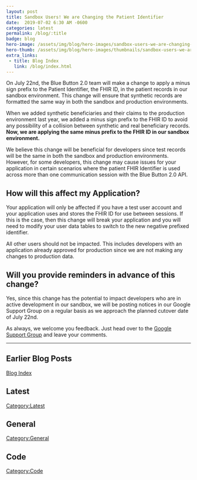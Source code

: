 ```yaml
---
layout: post
title: Sandbox Users! We are Changing the Patient Identifier
date:  2019-07-02 6:30 AM -0600
categories: latest
permalink: /blog/:title
badge: blog
hero-image: /assets/img/blog/hero-images/sandbox-users-we-are-changing-the-patient-identifier.jpg
hero-thumb: /assets/img/blog/hero-images/thumbnails/sandbox-users-we-are-changing-the-patient-identifier.jpg
extra_links:
 - title: Blog Index
   link: /blog/index.html
---
```


On July 22nd, the Blue Button 2.0 team will make a change to apply a minus sign prefix to the Patient Identifier, the FHIR ID, in the patient records in our sandbox environment. This change will ensure that synthetic records are formatted the same way in both the sandbox and production environments.

When we added synthetic beneficiaries and their claims to the production environment last year, we added a minus sign prefix to the FHIR ID to avoid any possibility of a collision between synthetic and real beneficiary records. **Now, we are applying the same minus prefix to the FHIR ID in our sandbox environment.**

We believe this change will be beneficial for developers since test records will be the same in both the sandbox and production environments. However, for some developers, this change may cause issues for your application in certain scenarios where the patient FHIR Identifier is used across more than one communication session with the Blue Button 2.0 API.

## How will this affect my Application?

Your application will only be affected if you have a test user account and your application uses and stores the FHIR ID for use between sessions. If this is the case, then this change will break your application and you will need to modify your user data tables to switch to the new negative prefixed identifier.

All other users should not be impacted. This includes developers with an application already approved for production since we are not making any changes to production data.

## Will you provide reminders in advance of this change?

Yes, since this change has the potential to impact developers who are in active development in our sandbox, we will be posting notices in our Google Support Group on a regular basis as we approach the planned cutover date of July 22nd.

As always, we welcome you feedback. Just head over to the [Google Support Group](https://groups.google.com/forum/#!forum/Developer-group-for-cms-blue-button-api) and leave your comments.

---
## Earlier Blog Posts

[Blog Index](/blog/)

## Latest
[Category:Latest](/blog/category/latest.html)

## General
[Category:General](/blog/category/general.html)

## Code
[Category:Code](/blog/category/code.html)
